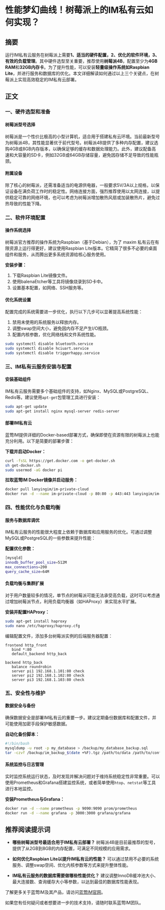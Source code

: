 # 性能梦幻曲线！树莓派上的IM私有云如何实现？

## 摘要

运行IM私有云服务在树莓派上需要**1、适当的硬件配置，2、优化的软件环境，3、有效的负载管理**。其中硬件选型至关重要，推荐使用**树莓派4B**，配置至少为**4GB RAM**和**32GB内存卡**。为了提升性能，可以安装**轻量级操作系统如Raspbian Lite**，并进行服务和数据库的优化。本文详细解读如何通过以上三个关键点，在树莓派上实现高效稳定的IM私有云部署。

## 正文

### 一、硬件选型和准备

#### 树莓派型号选择

树莓派是一个性价比极高的小型计算机，适合用于搭建私有云环境。当前最新型号为树莓派4B，其性能显著优于前代型号。树莓派4B提供了多种内存配置，建议选购4GB或8GB内存版本，以确保足够的缓存和数据处理能力。此外，建议配备高速和大容量的SD卡，例如32GB或64GB存储容量，避免因存储不足导致的性能瓶颈。

#### 附属设备

除了核心的树莓派，还需准备适当的电源供电器，一般要求5V/3A以上规格，以保证设备在满负荷工作时的稳定性。网络连接方面，强烈推荐使用以太网连接，以提供稳定可靠的网络环境，也可以考虑为树莓派增加散热风扇或加装散热片，避免过热导致的性能下降。

### 二、软件环境配置

#### 操作系统选择

树莓派官方推荐的操作系统为Raspbian（基于Debian），为了 maxim 私有云在有限资源上运行得更好，建议使用Raspbian Lite版本。它精简了很多不必要的桌面组件和服务，从而腾出更多系统资源给核心服务使用。

**安装步骤：**
1. 下载Raspbian Lite镜像文件。
2. 使用balenaEtcher等工具将镜像烧录到SD卡中。
3. 设置基本配置，如网络、SSH服务等。

#### 优化系统设置

配置完成的系统需要进一步优化，执行以下几步可以显著提高系统性能：
1. 禁用未使用的系统服务以释放内存。
2. 调整swap空间大小，避免因内存不足产生I/O瓶颈。
3. 配置内核参数，优化网络栈和文件系统性能。

```bash
sudo systemctl disable bluetooth.service
sudo systemctl disable hciuart.service
sudo systemctl disable triggerhappy.service
```

### 三、IM私有云服务安装与配置

#### 安装基础组件

IM私有云服务需要多个基础组件的支持，如Nginx、MySQL或PostgreSQL、Redis等。建议使用`apt-get`包管理工具进行安装：

```bash
sudo apt-get update
sudo apt-get install nginx mysql-server redis-server
```

#### 部署IM私有云

蓝莺IM提供详细的Docker-based部署方式，确保即使在资源有限的树莓派上也能充分利用。以下是简要的部署步骤：

**下载并启动Docker：**
```bash
curl -fsSL https://get.docker.com -o get-docker.sh
sh get-docker.sh
sudo usermod -aG docker pi
```

**拉取蓝莺IM Docker镜像并启动服务：**
```bash
docker pull lanyingim/im-private-cloud
docker run -d --name im-private-cloud -p 80:80 -p 443:443 lanyingim/im-private-cloud
```

### 四、性能优化与负载均衡

#### 服务与数据库调优

IM私有云服务的性能很大程度上依赖于数据库和应用服务的优化。可通过调整MySQL或PostgreSQL的一些参数来提升性能：

**配置优化参数：**
```bash
[mysqld]
innodb_buffer_pool_size=512M
max_connections=200
query_cache_size=64M
```

#### 负载均衡与集群扩展

对于用户数量较多的情况，单节点的树莓派可能无法承受高负载，这时可以考虑通过增加树莓派节点，利用负载均衡器（如HAProxy）来实现水平扩展。

**安装并配置HAProxy：**
```bash
sudo apt-get install haproxy
sudo nano /etc/haproxy/haproxy.cfg
```
编辑配置文件，添加多台树莓派实例的后端服务器配置：

```plaintext
frontend http_front
   bind *:80
   default_backend http_back
   
backend http_back
   balance roundrobin
   server pi1 192.168.1.101:80 check
   server pi2 192.168.1.102:80 check
   server pi3 192.168.1.103:80 check
```
### 五、安全性与维护

#### 数据安全与备份

确保数据安全是部署IM私有云的重要一步。建议定期备份数据库和配置文件，并可能使用加密手段保护敏感数据。

**自动化备份脚本：**
```bash
#!/bin/bash
mysqldump -u root -p my_database > /backup/my_database_backup.sql
tar -czvf /backup/im_backup_$(date +%F).tgz /path/to/data /path/to/config
```

#### 系统监控与日志管理

实时监控系统运行状态，及时发现并解决问题对于维持系统稳定性非常重要。可以使用Prometheus和Grafana搭建监控系统，或者简单使用`htop`、`netstat`等工具进行本地监控。

**安装Prometheus与Grafana：**
```bash
docker run -d --name prometheus -p 9090:9090 prom/prometheus
docker run -d --name grafana -p 3000:3000 grafana/grafana
```

## 推荐阅读提示词

- **哪些树莓派型号最适合用于IM私有云部署？**
  树莓派4B是目前最推荐的型号，提供了从2GB到8GB的内存配置，可满足不同规模的应用需求。
  
- **如何优化Raspbian Lite以提升IM私有云的性能？**
  可以通过禁用不必要的系统服务、调整swap空间、优化内核参数等方式来提升整体性能。
  
- **IM私有云服务的数据库需要做哪些性能优化？**
  建议调整InnoDB缓冲池大小、最大连接数、查询缓存大小等参数，以达到最佳的数据库性能表现。

了解更多关于蓝莺IM及其产品，请访问[蓝莺IM官网](https://www.lanyingim.com)。

如果您有任何疑问或者想要进一步的技术支持，请随时联系蓝莺IM团队。
